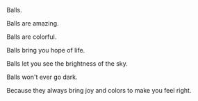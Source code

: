 Balls.

Balls are amazing.

Balls are colorful.

Balls bring you hope of life.

Balls let you see the brightness of the sky.

Balls won't ever go dark.

Because they always bring joy and colors to make you feel right.
